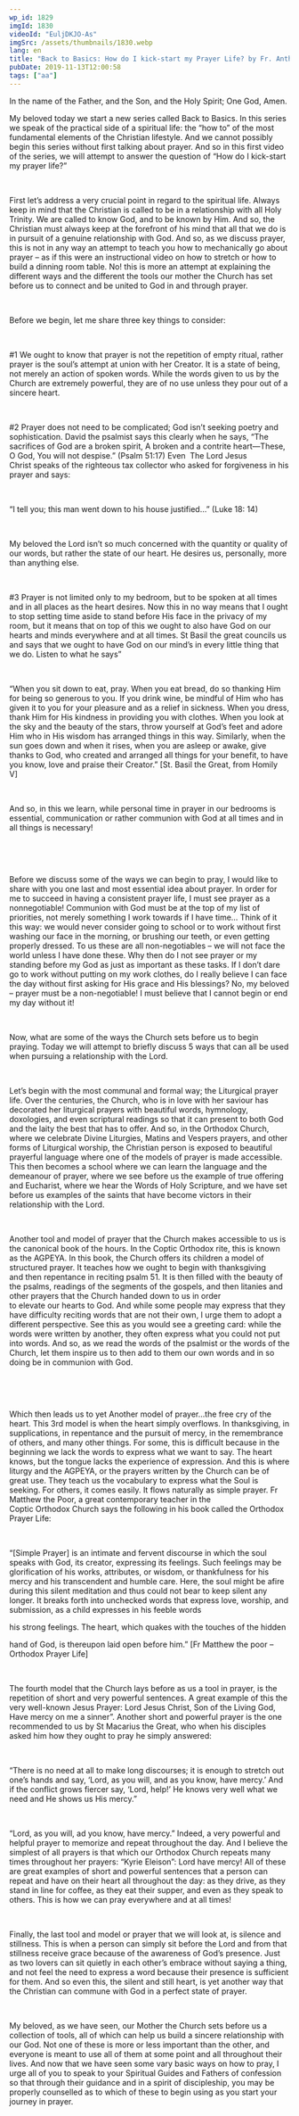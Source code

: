 ```yaml
---
wp_id: 1829
imgId: 1830
videoId: "EuljDKJO-As"
imgSrc: /assets/thumbnails/1830.webp
lang: en
title: "Back to Basics: How do I kick-start my Prayer Life? by Fr. Anthony Mourad"
pubDate: 2019-11-13T12:00:58
tags: ["aa"]
---
```


<!-- page: 6 -->

<p>In the name of the Father, and the Son, and the Holy Spirit; One God, Amen.</p>
<p>My beloved today we start a new series called Back to Basics. In this series we speak of the practical side of a spiritual life: the “how to” of the most fundamental elements of the Christian lifestyle. And we cannot possibly begin this series without first talking about prayer. And so in this first video of the series, we will attempt to answer the question of “How do I kick-start my prayer life?”</p>
<p>&nbsp;</p>
<p><span data-contrast="auto">First let’s address a </span><span data-contrast="auto">very crucial point </span><span data-contrast="auto">in regard to</span><span data-contrast="auto"> the spiritual life</span><span data-contrast="auto">. Always keep in mind that the Christian is called to be in a relationship with all Holy Trinity. We are called to know God, and to be known by Him. And </span><span data-contrast="auto">so,</span><span data-contrast="auto"> the Christian must always keep at the forefront of his mind that all that we do is in pursuit of a genuine relationship with God. </span><span data-contrast="auto">And </span><span data-contrast="auto">so,</span><span data-contrast="auto"> as we discuss prayer, this is not in any way an attempt to teach you how to </span><span data-contrast="auto">mechanically go about prayer – as if this were an instructional video on how to stretch or how to build a dinning room table. No! this is more an attempt at explaining the different ways and the different the tools our mother the Church has set before us to connect and be united to God in and through prayer. </span><span data-ccp-props="{&quot;201341983&quot;:0,&quot;335559739&quot;:200,&quot;335559740&quot;:276}" data-wac-het="1"> </span></p>
<p><span data-ccp-props="{&quot;201341983&quot;:0,&quot;335559739&quot;:200,&quot;335559740&quot;:276}" data-wac-het="1"> </span></p>
<p><span data-contrast="auto">Before we begin, l</span><span data-contrast="auto">et me share three key things to consider: </span><span data-ccp-props="{&quot;201341983&quot;:0,&quot;335559739&quot;:200,&quot;335559740&quot;:276}" data-wac-het="1"> </span></p>
<p><span data-ccp-props="{&quot;201341983&quot;:0,&quot;335559739&quot;:200,&quot;335559740&quot;:276}" data-wac-het="1"> </span></p>
<p><span data-contrast="auto">#1 </span><span data-contrast="auto">We ought to know that prayer is not the repetition of empty </span><span data-contrast="auto">ritual, rather prayer is</span><span data-contrast="auto"> the soul’s attempt at union with her Creator. </span><span data-contrast="auto">It is a state of being, not merely an action of spoken words. While the words given to us by the Church are extremely powerful, they are of no use unless they pour out of a sincere heart. </span><span data-contrast="auto"> </span><span data-ccp-props="{&quot;201341983&quot;:0,&quot;335559739&quot;:200,&quot;335559740&quot;:276}" data-wac-het="1"> </span></p>
<p><span data-ccp-props="{&quot;201341983&quot;:0,&quot;335559739&quot;:200,&quot;335559740&quot;:276}" data-wac-het="1"> </span></p>
<p><span data-contrast="auto">#2 Prayer does not need to be complicated</span><span data-contrast="auto">; God isn’t seeking poetry and sophistication. David the psalmist says this clearly when he </span><span data-contrast="auto">says,</span><span data-contrast="auto"> “</span><span data-contrast="auto">The sacrifices of God are a broken spirit,</span><span data-contrast="auto"> </span><span data-contrast="auto">A broken and a contrite heart—These, O God, You will not despise.</span><span data-contrast="auto">”</span><span data-contrast="auto"> (Psalm 51:17)</span><span data-contrast="auto"> </span><span data-contrast="auto">Even </span><span data-contrast="auto"> </span><span data-contrast="auto">T</span><span data-contrast="auto">he Lord Jesus Christ </span><span data-contrast="auto">speaks of the righteous tax collector who asked for forgiveness in his prayer and says: </span><span data-ccp-props="{&quot;201341983&quot;:0,&quot;335559739&quot;:200,&quot;335559740&quot;:276}" data-wac-het="1"> </span></p>
<p><span data-ccp-props="{&quot;201341983&quot;:0,&quot;335559739&quot;:200,&quot;335559740&quot;:276}" data-wac-het="1"> </span></p>
<p><span data-contrast="auto">“</span><span data-contrast="auto">I tell </span><span data-contrast="auto">you;</span><span data-contrast="auto"> this man went down to his house justified</span><span data-contrast="auto">…</span><span data-contrast="auto">”</span><span data-contrast="auto"> (Luke 18: 14)</span><span data-ccp-props="{&quot;201341983&quot;:0,&quot;335559739&quot;:200,&quot;335559740&quot;:276}" data-wac-het="1"> </span></p>
<p><span data-ccp-props="{&quot;201341983&quot;:0,&quot;335559739&quot;:200,&quot;335559740&quot;:276}" data-wac-het="1"> </span></p>
<p><span data-contrast="auto">My beloved the Lord isn’t so much concerned with the quantity or quality of our words, but rather the state of our heart. He desires us</span><span data-contrast="auto">,</span><span data-contrast="auto"> personally, more than anything else. </span><span data-ccp-props="{&quot;201341983&quot;:0,&quot;335559739&quot;:200,&quot;335559740&quot;:276}" data-wac-het="1"> </span></p>
<p><span data-ccp-props="{&quot;201341983&quot;:0,&quot;335559739&quot;:200,&quot;335559740&quot;:276}" data-wac-het="1"> </span></p>
<p><span data-contrast="auto">#3 Prayer </span><span data-contrast="auto">is not limited only to my bedroom, but to be </span><span data-contrast="auto">spoken </span><span data-contrast="auto">at all times and in all places</span><span data-contrast="auto"> as the heart desires.</span><span data-contrast="auto"> Now this in no way means that </span><span data-contrast="auto">I</span><span data-contrast="auto"> ought to stop setting time aside to stand before His face in the privacy of my room, but it means that on top of this we ought to also have God on our hearts and minds everywhere and at all times. </span><span data-contrast="auto">St Basil the great councils us and says that we ought to have God on our mind’s in every little thing that we do. Listen to what he says”</span><span data-ccp-props="{&quot;201341983&quot;:0,&quot;335559739&quot;:200,&quot;335559740&quot;:276}" data-wac-het="1"> </span></p>
<p><span data-ccp-props="{&quot;201341983&quot;:0,&quot;335559739&quot;:200,&quot;335559740&quot;:276}" data-wac-het="1"> </span></p>
<p><span data-contrast="auto">“When you sit down to eat, pray. When you eat bread, do so thanking Him for being so generous to you. If you drink wine, be mindful of Him who has given it to you for your pleasure and as a relief in sickness. When you dress, thank Him for His kindness in providing you with clothes. When you look at the sky and the beauty of the stars, throw yourself at God’s feet and adore Him who in His wisdom has arranged things in this way. Similarly, when the sun goes down and when it rises, when you are asleep or awake, give thanks to God, who created and arranged all things for your benefit, to have you know, love and praise their Creator.”</span><span data-contrast="auto"> [</span><span data-contrast="auto">St. Basil the Great, from Homily V</span><span data-contrast="auto">]</span><span data-ccp-props="{&quot;201341983&quot;:0,&quot;335559739&quot;:200,&quot;335559740&quot;:276}" data-wac-het="1"> </span></p>
<p><span data-ccp-props="{&quot;201341983&quot;:0,&quot;335559739&quot;:200,&quot;335559740&quot;:276}" data-wac-het="1"> </span></p>
<p><span data-contrast="auto">And </span><span data-contrast="auto">so,</span><span data-contrast="auto"> in this we learn, while personal time in prayer in our bedrooms is essential, communication or rather communion with God at all times and in all things is necessary! </span><span data-ccp-props="{&quot;201341983&quot;:0,&quot;335559739&quot;:200,&quot;335559740&quot;:276}" data-wac-het="1"> </span></p>
<p><span data-ccp-props="{&quot;201341983&quot;:0,&quot;335559739&quot;:200,&quot;335559740&quot;:276}" data-wac-het="1"> </span></p>
<p><span data-ccp-props="{&quot;201341983&quot;:0,&quot;335559739&quot;:200,&quot;335559740&quot;:276}" data-wac-het="1"> </span></p>
<p><span data-contrast="auto">Before we discuss some of the ways we can begin to pray, I would like to share with you one last and most essential idea about prayer. In order for me to succeed in having a consistent prayer life, I must see prayer as a nonnegotiable! Communion with God must be at the top of my list of priorities, not merely something I work towards if I have time… Think of it this way: we would never consider going to school or to work without first washing our face in the morning, or brushing our teeth, or even getting properly dressed. To us these are all non-negotiables – we will not face the world unless I have done these. Why then do I not see prayer or my standing before my God as just as important as these tasks. If I don’t dare go to work without putting on my work clothes, do I really believe I can face the day without first asking for His grace and His blessings? No, my beloved – prayer must be a non-negotiable! I must believe that I cannot begin or end my day without it! </span><span data-ccp-props="{&quot;201341983&quot;:0,&quot;335559739&quot;:200,&quot;335559740&quot;:276}" data-wac-het="1"> </span></p>
<p><span data-ccp-props="{&quot;201341983&quot;:0,&quot;335559739&quot;:200,&quot;335559740&quot;:276}" data-wac-het="1"> </span></p>
<p><span data-contrast="auto">Now,</span><span data-contrast="auto"> what are some of the ways the Church sets before us to begin praying. Today we will attempt to briefly discuss </span><span data-contrast="auto">5</span><span data-contrast="auto"> ways that can all be used when pursuing a relationship with the Lord. </span><span data-ccp-props="{&quot;201341983&quot;:0,&quot;335559739&quot;:200,&quot;335559740&quot;:276}" data-wac-het="1"> </span></p>
<p><span data-ccp-props="{&quot;201341983&quot;:0,&quot;335559739&quot;:200,&quot;335559740&quot;:276}" data-wac-het="1"> </span></p>
<p><span data-contrast="auto">Let’s begin with the most communal and formal way; the Liturgical prayer life. Over the centuries, the Church, who is in love with her saviour has decorated her liturgical prayers with beautiful words, </span><span data-contrast="auto">hymnology</span><span data-contrast="auto">, doxologies, and even scriptural readings so that it can present to both God and the laity the best that has to offer. And so, in the Orthodox Church, where we celebrate Divine Liturg</span><span data-contrast="auto">ies</span><span data-contrast="auto">, </span><span data-contrast="auto">Matins and </span><span data-contrast="auto">Vespers prayers,</span><span data-contrast="auto"> and other forms of Liturgical worship,</span><span data-contrast="auto"> the Christian person is exposed to beautiful prayerful language where one of the models</span><span data-contrast="auto"> of prayer is </span><span data-contrast="auto">made accessible</span><span data-contrast="auto">. This then becomes a school</span><span data-contrast="auto"> where we can learn the language and the demeanour of prayer, where we see before us the example of true offering and Eucharist, where we hear the Words of </span><span data-contrast="auto">Holy Scripture, </span><span data-contrast="auto">and we have set before us examples of the saints that have become victors in their relationship with the Lord. </span><span data-ccp-props="{&quot;201341983&quot;:0,&quot;335559739&quot;:200,&quot;335559740&quot;:276}" data-wac-het="1"> </span></p>
<p><span data-ccp-props="{&quot;201341983&quot;:0,&quot;335559739&quot;:200,&quot;335559740&quot;:276}" data-wac-het="1"> </span></p>
<p><span data-contrast="auto">Another tool and model of prayer that the Church makes accessible to us is the canonical book of the hours. In the </span><span data-contrast="auto">Coptic Orthodox rite, this is known as the AGPEYA. In this book, the Church offers its children a model of structured prayer. It teaches how we ought to begin with thanksgiving and</span><span data-contrast="auto"> then</span><span data-contrast="auto"> repentance in reciting psalm 5</span><span data-contrast="auto">1</span><span data-contrast="auto">. It is then filled with the beauty of the psalms, readings of the segments of the gospels, and then litanies and other prayers that the Church ha</span><span data-contrast="auto">nded down to us in order to </span><span data-contrast="auto">elevate </span><span data-contrast="auto">our</span><span data-contrast="auto"> heart</span><span data-contrast="auto">s</span><span data-contrast="auto"> to God. </span><span data-contrast="auto">And while some people may express that they have difficulty reciting words that are not their own, I urge them to adopt a different perspective. See this as you would see a greeting card: while the words were written by another, they often express what you could not put into words. And </span><span data-contrast="auto">so,</span><span data-contrast="auto"> as we read the words of the psalmist or the words of the Church, let them inspire us to then add to them our own words and in so doing be in communion with God. </span><span data-ccp-props="{&quot;201341983&quot;:0,&quot;335559739&quot;:200,&quot;335559740&quot;:276}" data-wac-het="1"> </span></p>
<p><span data-ccp-props="{&quot;201341983&quot;:0,&quot;335559739&quot;:200,&quot;335559740&quot;:276}" data-wac-het="1"> </span></p>
<p><span data-ccp-props="{&quot;201341983&quot;:0,&quot;335559739&quot;:200,&quot;335559740&quot;:276}" data-wac-het="1"> </span></p>
<p><span data-contrast="auto">Which then leads us to yet Another model of prayer…the free cry of the heart. </span><span data-contrast="auto">This </span><span data-contrast="auto">3</span><span data-contrast="auto">rd</span><span data-contrast="auto"> model </span><span data-contrast="auto">is when the heart simply overflows. In thanksgiving, in supplications, in </span><span data-contrast="auto">repentance and the pursuit of mercy, in the remembrance of others, and many other things. </span><span data-contrast="auto">For some, this is difficult because in the beginning we lack </span><span data-contrast="auto">the words to express what we want to say. The heart knows, but the tongue lacks the experience of expression. And this is where liturgy and the AGPEYA, or the prayers written by the Church can be of great use. They teach us the vocabulary to express what the Soul is seeking. For others, it comes easily. It flows naturally as simple prayer. Fr Matthew the Poor, a great contemporary teacher in the Coptic </span><span data-contrast="auto">Orthodox </span><span data-contrast="auto">Church says the following in his book called the Orthodox Prayer Life: </span><span data-ccp-props="{&quot;201341983&quot;:0,&quot;335559739&quot;:200,&quot;335559740&quot;:276}" data-wac-het="1"> </span></p>
<p><span data-ccp-props="{&quot;201341983&quot;:0,&quot;335559739&quot;:200,&quot;335559740&quot;:276}" data-wac-het="1"> </span></p>
<p><span data-contrast="auto">“[Simple Prayer] is an </span><span data-contrast="auto">intimate and fervent discourse in which the soul speaks with God, its creator,</span><span data-contrast="auto"> </span><span data-contrast="auto">expressing its feelings. Such feelings may be glorification of his works, attributes,</span><span data-contrast="auto"> </span><span data-contrast="auto">or wisdom, or thankfulness for his mercy and his transcendent and humble</span><span data-contrast="auto"> </span><span data-contrast="auto">care.</span><span data-contrast="auto"> </span><span data-contrast="auto">Here, the soul might be afire during this silent meditation and thus could</span><span data-contrast="auto"> </span><span data-contrast="auto">not bear to keep silent any longer. It breaks forth into unchecked words that</span><span data-contrast="auto"> </span><span data-contrast="auto">express love, worship, and submission, as a child expresses in his feeble words</span><span data-ccp-props="{&quot;201341983&quot;:0,&quot;335559739&quot;:200,&quot;335559740&quot;:276}" data-wac-het="1"> </span></p>
<p><span data-contrast="auto">his strong feelings. The heart, which quakes with the touches of the hidden</span><span data-ccp-props="{&quot;201341983&quot;:0,&quot;335559739&quot;:200,&quot;335559740&quot;:276}" data-wac-het="1"> </span></p>
<p><span data-contrast="auto">hand of God, is thereupon laid open before him.</span><span data-contrast="auto">” [Fr Matthew the poor – Orthodox Prayer Life] </span><span data-ccp-props="{&quot;201341983&quot;:0,&quot;335559739&quot;:200,&quot;335559740&quot;:276}" data-wac-het="1"> </span></p>
<p><span data-ccp-props="{&quot;201341983&quot;:0,&quot;335559739&quot;:200,&quot;335559740&quot;:276}" data-wac-het="1"> </span></p>
<p><span data-contrast="auto">The </span><span data-contrast="auto">fourth</span><span data-contrast="auto"> model that the Church lays before as us a tool in prayer, is the repetition of short and very powerful sentences. A great example of this the very </span><span data-contrast="auto">well-known</span><span data-contrast="auto"> Jesus Prayer: Lord Jesus Christ, Son of the Living God, Have mercy on me a sinner”. </span><span data-contrast="auto">Another short and powerful prayer is the one recommended to us by St </span><span data-contrast="auto">Macarius</span><span data-contrast="auto"> the Great, who </span><span data-contrast="auto">when his </span><span data-contrast="auto">disciples asked him how they ought to pray he simply answered: </span><span data-ccp-props="{&quot;201341983&quot;:0,&quot;335559739&quot;:200,&quot;335559740&quot;:276}" data-wac-het="1"> </span></p>
<p><span data-ccp-props="{&quot;201341983&quot;:0,&quot;335559739&quot;:200,&quot;335559740&quot;:276}" data-wac-het="1"> </span></p>
<p><span data-contrast="auto">“</span><span data-contrast="auto">There is no need at all to make long discourses; it is enough to stretch out one’s hands and say, ‘Lord, as you will, and as you know, have mercy.’ And if the conflict grows fiercer say, ‘Lord, help!’ He knows very well what we need and He shows us His mercy.”</span><span data-ccp-props="{&quot;201341983&quot;:0,&quot;335559739&quot;:200,&quot;335559740&quot;:276}" data-wac-het="1"> </span></p>
<p><span data-ccp-props="{&quot;201341983&quot;:0,&quot;335559739&quot;:200,&quot;335559740&quot;:276}" data-wac-het="1"> </span></p>
<p><span data-contrast="auto">“Lord, as you will, ad you know, have mercy.” </span><span data-contrast="auto">Indeed,</span><span data-contrast="auto"> a very powerful and helpful prayer to memorize and repeat throughout the day. And I believe the simplest of all prayers is that which our Orthodox Church repeats many times throughout her prayers: “</span><span data-contrast="auto">Kyrie Eleison</span><span data-contrast="auto">”: Lord have mercy! </span><span data-contrast="auto">All of these are great examples of short and powerful sentences that a person can repeat and have on their heart all throughout the day: as they drive, as they stand in line for coffee, as they eat their supper, and even as they speak to others. This is how we can pray everywhere and at all times!</span><span data-ccp-props="{&quot;201341983&quot;:0,&quot;335559739&quot;:200,&quot;335559740&quot;:276}" data-wac-het="1"> </span></p>
<p><span data-ccp-props="{&quot;201341983&quot;:0,&quot;335559739&quot;:200,&quot;335559740&quot;:276}" data-wac-het="1"> </span></p>
<p><span data-contrast="auto">Finally, the last tool and model or prayer </span><span data-contrast="auto">that we will look at</span><span data-contrast="auto">, is silence and stillness. </span><span data-contrast="auto">This is when a person can simply sit before the Lord and from that stillness receive grace because of the awareness of God’s presence. Just as two lovers can sit quietly in each other’s embrace without saying a </span><span data-contrast="auto">thing</span><span data-contrast="auto">, and not feel the need to express a word because their presence is sufficient for them. And so even this, the silent and still heart, </span><span data-contrast="auto">is </span><span data-contrast="auto">yet another way that the Christian can commune with God in a perfect state of prayer. </span><span data-ccp-props="{&quot;201341983&quot;:0,&quot;335559739&quot;:200,&quot;335559740&quot;:276}" data-wac-het="1"> </span></p>
<p><span data-ccp-props="{&quot;201341983&quot;:0,&quot;335559739&quot;:200,&quot;335559740&quot;:276}" data-wac-het="1"> </span></p>
<p><span data-contrast="auto">My beloved, as we have seen, our Mother the Church sets before us a collection of tools, all of which can help us build a sincere relationship with our God. Not one of these is more or less important than the other, and everyone is meant to use all of them at some point </span><span data-contrast="auto">and all throughout </span><span data-contrast="auto">their lives. And now that we have seen some vary basic ways on how to pray, I urge all of you to speak to your Spiritual Guides and Fathers of confession so that through their guidance and in a spirit of discipleship, you may be properly counselled as to which of these to begin using as you start your journey in prayer.</span><span data-ccp-props="{&quot;201341983&quot;:0,&quot;335559739&quot;:200,&quot;335559740&quot;:276}" data-wac-het="1"> </span></p>
<p><span data-ccp-props="{&quot;201341983&quot;:0,&quot;335559739&quot;:200,&quot;335559740&quot;:276}" data-wac-het="1"> </span></p>
